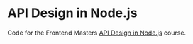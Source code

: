 # API Design in Node.js

Code for the Frontend Masters [API Design in Node.js](https://frontendmasters.com/courses/api-design-nodejs-v4/) course.
